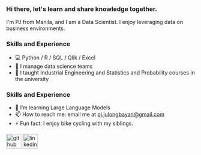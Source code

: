 ### Hi there,  let's learn and share knowledge together. 

I'm PJ from Manila, and I am a Data Scientist. I enjoy leveraging data on business environments. 

### Skills and Experience
* 💻 Python / R / SQL / Qlik / Excel 
* 🌱 I manage data science teams
* 💬 I taught Industrial Engineering and Statistics and Probability courses in the university

### Skills and Experience
- 🤔 I’m learning Large Language Models 
- 📫 How to reach me: email me at pj.julongbayan@gmail.com 
- ⚡ Fun fact: I enjoy bike cycling with my siblings.  

[<img src='https://cdn.jsdelivr.net/npm/simple-icons@3.0.1/icons/github.svg' alt='github' height='40'>](https://github.com/PJJulongbayan)  [<img src='https://cdn.jsdelivr.net/npm/simple-icons@3.0.1/icons/linkedin.svg' alt='linkedin' height='40'>](https://www.linkedin.com/in/paul-john-julongbayan-3b070464//)  

